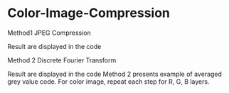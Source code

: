 # Color-Image-Compression
Method1 JPEG Compression 

Result are displayed in the code

Method 2 Discrete Fourier Transform 

Result are displayed in the code
Method 2 presents example of averaged grey value code. For color image, repeat each step for R, G, B layers. 
